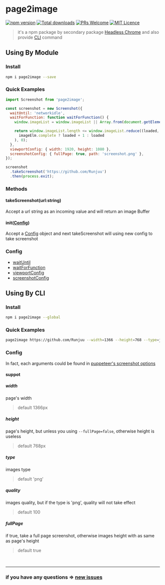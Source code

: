 # page2image

[![npm version](https://badge.fury.io/js/page2image.svg)](https://www.npmjs.com/package/page2image)
[![Total downloads](https://img.shields.io/npm/dt/page2image.svg)](https://www.npmjs.com/package/page2image)
[![PRs Welcome](https://img.shields.io/badge/PRs-welcome-brightgreen.svg)](https://github.com/Runjuu/page2image/pulls)
[![MIT Licence](https://badges.frapsoft.com/os/mit/mit.svg?v=103)](https://opensource.org/licenses/mit-license.php)

> it's a npm package by secondary package [Headless Chrome](https://developers.google.com/web/updates/2017/04/headless-chrome) and also provide [CLI](https://github.com/Runjuu/page2image#using-by-cli) command

## Using By Module

### Install
```bash
npm i page2image --save
```

### Quick Examples
```js
import Screenshot from 'page2image';

const screenshot = new Screenshot({
  waitUntil: 'networkidle',
  waitForFunction: function waitForFunction() {
    window.imageList = window.imageList || Array.from(document.getElementsByTagName('img'));

    return window.imageList.length <= window.imageList.reduce((loaded, imageElm) => (
      imageElm.complete ? loaded + 1 : loaded
    ), 0);
  },
  viewportConfig: { width: 1920, height: 1080 },
  screenshotConfig: { fullPage: true, path: 'screenshot.png' },
});

screenshot
  .takeScreenshot('https://github.com/Runjuu')
  .then(process.exit);

```

### Methods

#### takeScreenshot(url:string)
Accept a url string as an incoming value and will return an image Buffer

#### init([Config](https://github.com/Runjuu/page2image#config))
Accept a [Config](https://github.com/Runjuu/page2image#config) object and next takeScreenshot will using new config to take screenshot

### Config

- [waitUntil](https://github.com/googlechrome/puppeteer/blob/HEAD/docs/api.md#pagegotourl-options)
- [waitForFunction](https://github.com/googlechrome/puppeteer/blob/HEAD/docs/api.md#pagewaitforfunctionpagefunction-options-args)
- [viewportConfig](https://github.com/googlechrome/puppeteer/blob/HEAD/docs/api.md#pageviewport)
- [screenshotConfig](https://github.com/googlechrome/puppeteer/blob/HEAD/docs/api.md#pagescreenshotoptions)

## Using By CLI

### Install
```bash
npm i page2image --global
```

### Quick Examples
```bash
page2image https://github.com/Runjuu --width=1366 --height=768 --type=jpeg --quality=80 --fullPage
```

### Config
In fact, each arguments could be found in [puppeteer's screenshot options](https://github.com/googlechrome/puppeteer/blob/HEAD/docs/api.md#pagescreenshotoptions)
#### suppot
##### width
page's width
> default 1366px
##### height
page's height, but unless you using `--fullPage=false`, otherwise height is useless
> default 768px
##### type
images type
> default 'png'
##### quality
images quality, but if the type is 'png', quality will not take effect
> default 100
##### fullPage
if true, take a full page screenshot, otherwise images height with as same as page's height
> default true

<br/><hr/>
### if you have any questions => [new issues](https://github.com/Runjuu/page2image/issues/new)

